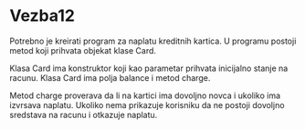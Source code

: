 # Vezba12
Potrebno je kreirati program za naplatu kreditnih kartica. U programu postoji metod koji prihvata objekat klase Card.

Klasa Card ima konstruktor koji kao parametar prihvata inicijalno stanje na racunu. Klasa Card ima polja balance i metod charge.

Metod charge proverava da li na kartici ima dovoljno novca i ukoliko ima izvrsava naplatu. Ukoliko nema prikazuje korisniku da ne postoji dovoljno sredstava na racunu i otkazuje naplatu.
